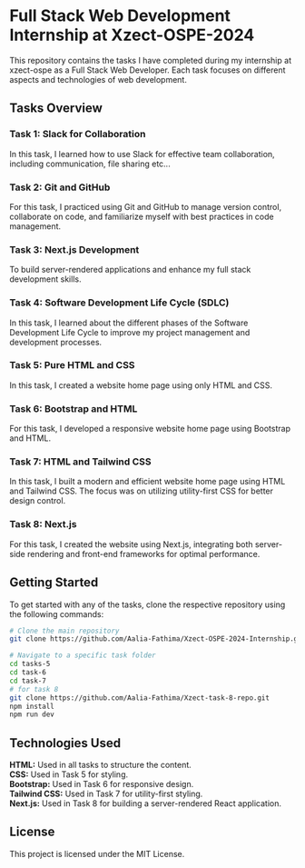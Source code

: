 # Full Stack Web Development Internship at Xzect-OSPE-2024

This repository contains the tasks I have completed during my internship at xzect-ospe as a Full Stack Web Developer. Each task focuses on different aspects and technologies of web development.

## Tasks Overview

### Task 1: Slack for Collaboration
In this task, I learned how to use Slack for effective team collaboration, including communication, file sharing etc...

### Task 2: Git and GitHub
For this task, I practiced using Git and GitHub to manage version control, collaborate on code, and familiarize myself with best practices in code management.

### Task 3: Next.js Development
To build server-rendered applications and enhance my full stack development skills.

### Task 4: Software Development Life Cycle (SDLC)
In this task, I learned about the different phases of the Software Development Life Cycle to improve my project management and development processes.

### Task 5: Pure HTML and CSS
In this task, I created a website home page using only HTML and CSS. 

### Task 6: Bootstrap and HTML
For this task, I developed a responsive website home page using Bootstrap and HTML.

### Task 7: HTML and Tailwind CSS
In this task, I built a modern and efficient website home page using HTML and Tailwind CSS. The focus was on utilizing utility-first CSS for better design control.

### Task 8: Next.js
For this task, I created the website using Next.js, integrating both server-side rendering and front-end frameworks for optimal performance.

## Getting Started

To get started with any of the tasks, clone the respective repository using the following commands:

```sh
# Clone the main repository
git clone https://github.com/Aalia-Fathima/Xzect-OSPE-2024-Internship.git

# Navigate to a specific task folder
cd tasks-5
cd task-6
cd task-7
# for task 8
git clone https://github.com/Aalia-Fathima/Xzect-task-8-repo.git
npm install
npm run dev
```
## Technologies Used

**HTML:**  Used in all tasks to structure the content.<br>
**CSS:**  Used in Task 5 for styling.<br>
**Bootstrap:**  Used in Task 6 for responsive design.<br>
**Tailwind CSS:**  Used in Task 7 for utility-first styling.<br>
**Next.js:**  Used in Task 8 for building a server-rendered React application.<br>

## License
This project is licensed under the MIT License.

